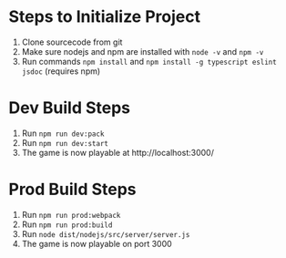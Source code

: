 # Steps to Initialize Project
1. Clone sourcecode from git
2. Make sure nodejs and npm are installed with `node -v` and `npm -v`
2. Run commands `npm install` and `npm install -g typescript eslint jsdoc` (requires npm)

# Dev Build Steps
1. Run `npm run dev:pack`
2. Run `npm run dev:start`
3. The game is now playable at http://localhost:3000/

# Prod Build Steps
1. Run `npm run prod:webpack`
2. Run `npm run prod:build`
3. Run `node dist/nodejs/src/server/server.js`
4. The game is now playable on port 3000